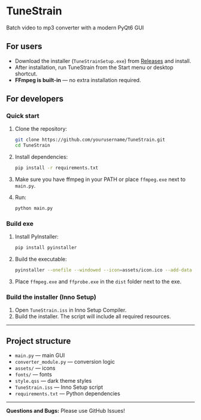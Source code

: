 # TuneStrain

Batch video to mp3 converter with a modern PyQt6 GUI

## For users

- Download the installer (`TuneStrainSetup.exe`) from [Releases](https://github.com/yourusername/TuneStrain/releases) and install.
- After installation, run TuneStrain from the Start menu or desktop shortcut.
- **FFmpeg is built-in** — no extra installation required.

## For developers

### Quick start

1. Clone the repository:

   ```sh
   git clone https://github.com/yourusername/TuneStrain.git
   cd TuneStrain
   ```

2. Install dependencies:

   ```sh
   pip install -r requirements.txt
   ```

3. Make sure you have ffmpeg in your PATH or place `ffmpeg.exe` next to `main.py`.

4. Run:

   ```sh
   python main.py
   ```

### Build exe

1. Install PyInstaller:

   ```sh
   pip install pyinstaller
   ```

2. Build the executable:

   ```sh
   pyinstaller --onefile --windowed --icon=assets/icon.ico --add-data "assets;assets" --add-data "style.qss;." --add-data "fonts;fonts" --hidden-import=moviepy --hidden-import=pydub main.py --name TuneStrain
   ```

3. Place `ffmpeg.exe` and `ffprobe.exe` in the `dist` folder next to the exe.

### Build the installer (Inno Setup)

1. Open `TuneStrain.iss` in Inno Setup Compiler.
2. Build the installer. The script will include all required resources.

---

## Project structure

- `main.py` — main GUI
- `converter_module.py` — conversion logic
- `assets/` — icons
- `fonts/` — fonts
- `style.qss` — dark theme styles
- `TuneStrain.iss` — Inno Setup script
- `requirements.txt` — Python dependencies

---

**Questions and Bugs:** Please use GitHub Issues!
